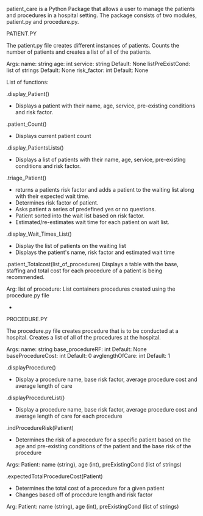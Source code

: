 patient_care is a Python Package that allows a user to manage the patients and procedures in a hospital setting.
The package consists of two modules, patient.py and procedure.py. 


PATIENT.PY

The patient.py file creates different instances of patients. 
Counts the number of patients and creates a list of all of the patients. 

Args:
    name: string
    age: int
    service: string Default: None
    listPreExistCond: list of strings Default: None
    risk_factor: int Default: None


List of functions:

.display_Patient()
- Displays a patient with their name, age, service, pre-existing conditions and risk factor.

.patient_Count()
- Displays current patient count

.display_PatientsLists()
- Displays a list of patients with their name, age, service, pre-existing conditions and risk factor.

.triage_Patient()
- returns a patients risk factor and adds a patient to the waiting list along with their expected wait time.
- Determines risk factor of patient.
- Asks patient a series of predefined yes or no questions.
- Patient sorted into the wait list based on risk factor.
- Estimated/re-estimates wait time for each patient on wait list.

.display_Wait_Times_List()
- Display the list of patients on the waiting list
- Displays the patient's name, risk factor and estimated wait time

.patient_Totalcost(list_of_procedures)
Displays a table with the base, staffing and total cost for each procedure of a patient is being recommended.

Arg:
    list of procedure: List containers procedures created using the procedure.py file

- 






PROCEDURE.PY

The procedure.py file creates procedure that is to be conducted at a hospital.
Creates a list of all of the procedures at the hospital.

Args:
    name: string
    base_procedureRF: int Default: None
    baseProcedureCost: int Default: 0
    avglengthOfCare: int Default: 1


.displayProcedure()
- Display a procedure name, base risk factor, average procedure cost and average length of care 



.displayProcedureList()
- Display a procedure name, base risk factor, average procedure cost and average length of care for each procedure



.indProcedureRisk(Patient)
- Determines the risk of a procedure for a specific patient based on the age and pre-existing conditions of the patient and the base risk of the procedure

Args:
    Patient: name (string), age (int), preExistingCond (list of strings)



.expectedTotalProcedureCost(Patient)
- Determines the total cost of a procedure for a given patient
- Changes based off of procedure length and risk factor

Arg:
    Patient: name (string), age (int), preExistingCond (list of strings)
